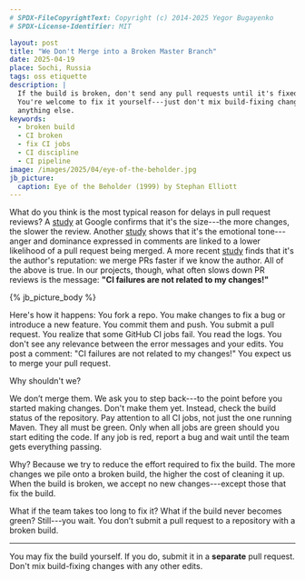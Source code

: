 ```yaml
---
# SPDX-FileCopyrightText: Copyright (c) 2014-2025 Yegor Bugayenko
# SPDX-License-Identifier: MIT

layout: post
title: "We Don't Merge into a Broken Master Branch"
date: 2025-04-19
place: Sochi, Russia
tags: oss etiquette
description: |
  If the build is broken, don't send any pull requests until it's fixed.
  You're welcome to fix it yourself---just don't mix build-fixing changes with
  anything else.
keywords:
  - broken build
  - CI broken
  - fix CI jobs
  - CI discipline
  - CI pipeline
image: /images/2025/04/eye-of-the-beholder.jpg
jb_picture:
  caption: Eye of the Beholder (1999) by Stephan Elliott
---
```


What do you think is the most typical reason for delays in pull request reviews?
A [study][sadowski2018modern] at Google confirms that it's the size---the more changes, the slower the review.
Another [study][ortu2020you] shows that it's the emotional tone---anger and dominance expressed in comments are linked to a lower likelihood of a pull request being merged.
A more recent [study][lenarduzzi2021does] finds that it's the author's reputation: we merge PRs faster if we know the author.
All of the above is true.
In our projects, though, what often slows down PR reviews is the message: **"CI failures are not related to my changes!"**

<!--more-->

{% jb_picture_body %}

Here's how it happens:
You fork a repo.
You make changes to fix a bug or introduce a new feature.
You commit them and push.
You submit a pull request.
You realize that some GitHub CI jobs fail.
You read the logs.
You don't see any relevance between the error messages and your edits.
You post a comment: "CI failures are not related to my changes!"
You expect us to merge your pull request.

Why shouldn't we?

We don’t merge them.
We ask you to step back---to the point before you started making changes.
Don't make them yet.
Instead, check the build status of the repository.
Pay attention to all CI jobs, not just the one running Maven.
They all must be green.
Only when all jobs are green should you start editing the code.
If any job is red, report a bug and wait until the team gets everything passing.

Why?
Because we try to reduce the effort required to fix the build.
The more changes we pile onto a broken build, the higher the cost of cleaning it up.
When the build is broken, we accept no new changes---except those that fix the build.

What if the team takes too long to fix it?
What if the build never becomes green?
Still---you wait.
You don’t submit a pull request to a repository with a broken build.

<hr/>

You may fix the build yourself.
If you do, submit it in a **separate** pull request.
Don't mix build-fixing changes with any other edits.


[sadowski2018modern]: https://doi.org/10.1145/3183519.3183525
[ortu2020you]: https://doi.org/10.1109/ACCESS.2020.3002663
[lenarduzzi2021does]: https://doi.org/10.1016/j.jss.2020.110806
